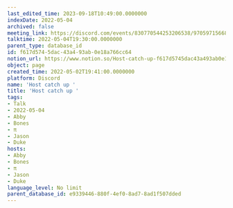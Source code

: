 ```yaml
---
last_edited_time: 2023-09-18T10:49:00.0000000
indexDate: 2022-05-04
archived: false
meeting_link: https://discord.com/events/830770544253206538/970597156681568276
talktime: 2022-05-04T19:30:00.0000000
parent_type: database_id
id: f617d574-5dac-43a4-93ab-0e18a766cc64
notion_url: https://www.notion.so/Host-catch-up-f617d5745dac43a493ab0e18a766cc64
object: page
created_time: 2022-05-02T19:41:00.0000000
platform: Discord
name: 'Host catch up '
title: 'Host catch up '
tags:
- Talk
- 2022-05-04
- Abby
- Bones
- π
- Jason
- Duke
hosts:
- Abby
- Bones
- π
- Jason
- Duke
language_level: No limit
parent_database_id: e9339446-880f-4ef0-8ad7-8ad1f507dded
---
```





